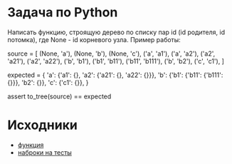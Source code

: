 # Задача по Python

Написать функцию, строящую дерево по списку пар id (id родителя, id потомка),
где None - id корневого узла.
Пример работы:

source = [
(None, 'a'),
(None, 'b'),
(None, 'c'),
('a', 'a1'),
('a', 'a2'),
('a2', 'a21'),
('a2', 'a22'),
('b', 'b1'),
('b1', 'b11'),
('b11', 'b111'),
('b', 'b2'),
('c', 'c1'),
]

expected = {
'a': {'a1': {}, 'a2': {'a21': {}, 'a22': {}}},
'b': {'b1': {'b11': {'b111': {}}}, 'b2': {}},
'c': {'c1': {}},
}

assert to_tree(source) == expected

# Исходники

- [функция](func.py)
- [наброки на тесты](testing.py)